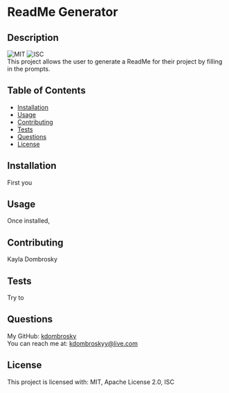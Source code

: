 # ReadMe Generator

## Description 
![MIT](https://img.shields.io/badge/license-MIT-informational) ![ISC](https://img.shields.io/badge/license-ISC-informational)<br/>
This project allows the user to generate a ReadMe for their project by filling in the prompts. 

## Table of Contents 
* [Installation](#installation)
* [Usage](#usage)
* [Contributing](#contributing)
* [Tests](#tests)
* [Questions](#questions)
* [License](#license) 

## Installation 
First you 

## Usage
Once installed, 

## Contributing
Kayla Dombrosky

## Tests
Try to 

## Questions
My GitHub: [kdombrosky](https://github.com/kdombrosky) <br/>
You can reach me at: <kdombroskyy@live.com> 

## License 
This project is licensed with: MIT, Apache License 2.0, ISC 
